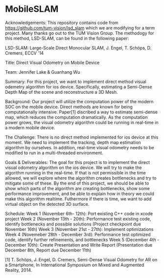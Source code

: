# MobileSLAM

Acknowledgements:  This repository contains code from https://github.com/tum-vision/lsd_slam which we are modifying for a term project.  Many thanks go out to the TUM Vision Group. The methodogy for this method, LSD-SLAM, can be found in the following paper:

LSD-SLAM: Large-Scale Direct Monocular SLAM, J. Engel, T. Schöps, D. Cremers, ECCV '14


Title: Direct Visual Odometry on Mobile Device

Team: Jennifer Lake & Guanhang Wu

Summary: For this project, we want to implement direct method visual odemetry algorithm for ios device. Specifically, estimating a Semi\-Dense Depth Map of the scene and reconstructure a 3D Mesh.

Background: Our project will utilize the computation power of the modern SOC on the mobile device. Direct methods are known for being computationally intensive. Paper[1] discribed a way to estimate semi-dense map, which reduces the computation dramatically. As the computation power grows, the visual odometry algorithm could be running in real-time in a modern mobile device. 

The Challenge: There is no direct method implemented for ios device at this moment. We need to implement the tracking, depth map estimation algorithm by ourselves. In addition, real-time visual odometry needs to be modified to run in a multi-threaded environment.

Goals & Deliverables: The goal for this project is to implement the direct visual odometry algorithm on the ios device.
We will try to make the algorithm running in the real-time. If that is not permissible in the time allowed, we will explore where the algorithm creates bottlenecks and try to mitigate some of these.  By the end of this project, we should be able to show which parts of the algorithm are creating bottlenecks, show some performance improvement, and be able to explain how in theory we could make this algorithm realtime. Futhermore if there is time, we want to add virtual object on the detected 3D surface.

Schedule: 
Week 1 (November 6th- 12th): Port existing C++ code in xcode project
Week 2 (November 13th - 20th): Performance test existing code, identify bottlenecks and possible solutions (Project checkpoint due November 16th)
Week 3 (November 21st - 27th): Implement optimizations
Week 4 (Novemeber 28th - December 3rd): Performance test optimized code, identify further refinements, and bottlenecks
Week 5 (December 4th - December 10th): Create Presentation and Write Report (Presentation due December 8th, Report due December 11th)


[1] T. Schöps, J. Engel, D. Cremers, Semi-Dense Visual Odometry for AR on a Smartphone, In International Symposium on Mixed and Augmented Reality, 2014.
